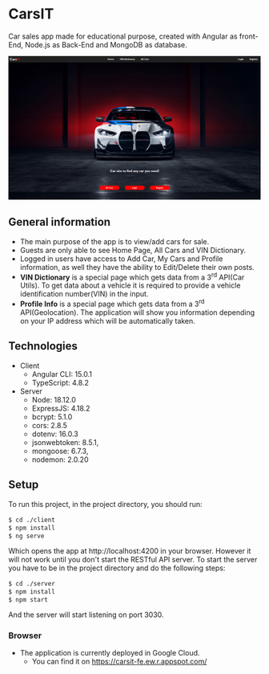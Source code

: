 # CarsIT
Car sales app made for educational purpose, created with Angular as front-End, Node.js as Back-End and MongoDB as database.

<p align="center">
  <img style="text-align: center" src="/client/src/assets/githubprojectimage.png" width="550" title="project-image">
</p>

<!-- ![Alt text](/client/src/assets/githubprojectimage.png "Title") -->
## General information
* The main purpose of the app is to view/add cars for sale.
* Guests are only able to see Home Page, All Cars and VIN Dictionary.
* Logged in users have access to Add Car, My Cars and Profile information, as well they have the ability to Edit/Delete their own posts.
* <b>VIN Dictionary</b> is a special page which gets data from a 3<sup>rd</sup> API(Car Utils). To get data about a vehicle it is required to provide a vehicle identification number(VIN) in the input.
* <b>Profile Info</b> is a special page which gets data from a 3<sup>rd</sup> API(Geolocation). The application will show you information depending on your IP address which will be automatically taken.

## Technologies 
* Client
    * Angular CLI: 15.0.1
    * TypeScript: 4.8.2
* Server
    * Node: 18.12.0
    * ExpressJS: 4.18.2
    * bcrypt: 5.1.0
    * cors: 2.8.5
    * dotenv: 16.0.3
    * jsonwebtoken: 8.5.1,
    * mongoose: 6.7.3,
    * nodemon: 2.0.20
## Setup
To run this project, in the project directory, you should run:

```
$ cd ./client
$ npm install
$ ng serve
```
Which opens the app at http://localhost:4200 in your browser.
However it will not work until you don't start the RESTful API server.
To start the server you have to be in the project directory and do the following steps:

```
$ cd ./server
$ npm install
$ npm start
```

And the server will start listening on port 3030.

### Browser
* The application is currently deployed in Google Cloud.
    * You can find it on https://carsit-fe.ew.r.appspot.com/
